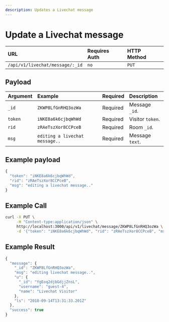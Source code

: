 ```yaml
---
description: Updates a Livechat message
---
```


# Update a Livechat message



| URL | Requires Auth | HTTP Method |
| :--- | :--- | :--- |
| `/api/v1/livechat/message/:_id` | `no` | `PUT` |

## Payload

| Argument | Example | Required | Description |
| :--- | :--- | :--- | :--- |
| `_id` | `ZKWP8LfGnRHQ3ozWa` | Required | Message `_id`. |
| `token` | `iNKE8a6k6cjbqWhWd` | Required | Visitor `token`. |
| `rid` | `zRAeTszXor8CCPceB` | Required | Room `_id`. |
| `msg` | `editing a livechat message..` | Required | Message `text`. |

## Example payload

```javascript
{
  "token": "iNKE8a6k6cjbqWhWd",
  "rid": "zRAeTszXor8CCPceB",
  "msg": "editing a livechat message.."
}
```

## Example Call

```bash
curl -X PUT \
     -H "Content-type:application/json" \
     http://localhost:3000/api/v1/livechat/message/ZKWP8LfGnRHQ3ozWa \
     -d '{"token": "iNKE8a6k6cjbqWhWd", "rid": "zRAeTszXor8CCPceB", "msg": "editing a livechat message.."}'
```

## Example Result

```javascript
{
  "message": {
    "_id": "ZKWP8LfGnRHQ3ozWa",
    "msg": "editing livechat message..",
    "u": {
      "_id": "YgEoq2djbGdjjZnsL",
      "username": "guest-4",
      "name": "Livechat Visitor"
    },
    "ls": "2018-09-14T13:31:33.201Z"
  },
  "success": true
}
```



